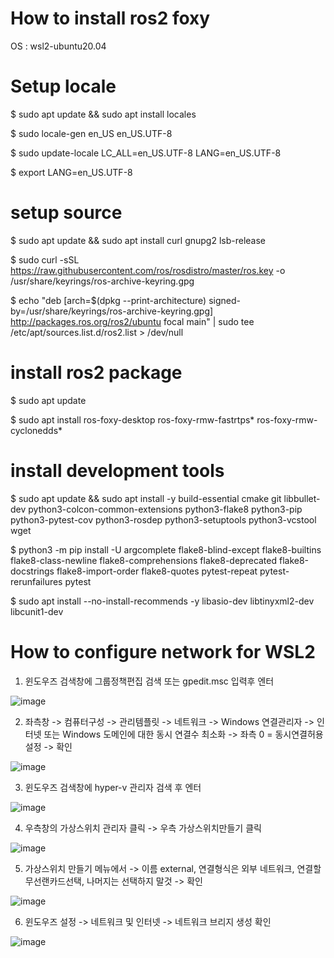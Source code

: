 # How to install ros2 foxy

OS : wsl2-ubuntu20.04

# Setup locale

$ sudo apt update && sudo apt install locales

$ sudo locale-gen en_US en_US.UTF-8

$ sudo update-locale LC_ALL=en_US.UTF-8 LANG=en_US.UTF-8

$ export LANG=en_US.UTF-8

# setup source

$ sudo apt update && sudo apt install curl gnupg2 lsb-release

$ sudo curl -sSL https://raw.githubusercontent.com/ros/rosdistro/master/ros.key -o /usr/share/keyrings/ros-archive-keyring.gpg

$ echo "deb [arch=$(dpkg --print-architecture) signed-by=/usr/share/keyrings/ros-archive-keyring.gpg] http://packages.ros.org/ros2/ubuntu focal main" | sudo tee /etc/apt/sources.list.d/ros2.list > /dev/null

# install ros2 package

$ sudo apt update

$ sudo apt install ros-foxy-desktop ros-foxy-rmw-fastrtps* ros-foxy-rmw-cyclonedds*
 
# install development tools

$ sudo apt update && sudo apt install -y build-essential cmake git libbullet-dev python3-colcon-common-extensions python3-flake8  python3-pip python3-pytest-cov python3-rosdep python3-setuptools python3-vcstool wget

$ python3 -m pip install -U argcomplete flake8-blind-except flake8-builtins flake8-class-newline flake8-comprehensions flake8-deprecated flake8-docstrings flake8-import-order flake8-quotes pytest-repeat pytest-rerunfailures pytest

$ sudo apt install --no-install-recommends -y libasio-dev libtinyxml2-dev libcunit1-dev


# How to configure network for WSL2
1. 윈도우즈 검색창에 그룹정책편집 검색 또는 gpedit.msc 입력후 엔터

![image](https://github.com/user-attachments/assets/c7f1d5c6-77e4-46f4-b082-926672a985be)

2. 좌측창 -> 컴퓨터구성 -> 관리템플릿 -> 네트워크 -> Windows 연결관리자 -> 인터넷 또는 Windows 도메인에 대한 동시 연결수 최소화 -> 좌측 0 = 동시연결허용 설정 -> 확인

![image](https://github.com/user-attachments/assets/d58a6961-d2fb-4e98-accf-e1dfc3dd0aa5)

3. 윈도우즈 검색창에 hyper-v 관리자 검색 후 엔터

![image](https://github.com/user-attachments/assets/fab0310a-f988-4904-8adf-fc8c2ac67cc5)

4. 우측창의 가상스위치 관리자 클릭 -> 우측 가상스위치만들기 클릭

![image](https://github.com/user-attachments/assets/34540f5f-4f7b-4b19-8abc-13bf45af9ee2)

5. 가상스위치 만들기 메뉴에서 -> 이름 external, 연결형식은 외부 네트워크, 연결할 무선랜카드선택, 나머지는 선택하지 말것 -> 확인

![image](https://github.com/user-attachments/assets/838af903-03d3-49e9-9e54-7b42a6e024df)

6. 윈도우즈 설정 -> 네트워크 및 인터넷 -> 네트워크 브리지 생성 확인

![image](https://github.com/user-attachments/assets/95349d22-86b4-4ecd-92a0-5fe1e8700afe)

